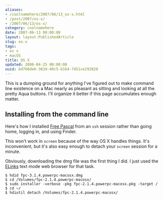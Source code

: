 ```yaml
---
aliases:
- /coolnamehere/2007/06/13_os-x.html
- /post/2007/os-x/
- /2007/06/13/os-x/
category: coolnamehere
date: 2007-06-13 00:00:00
layout: layout:PublishedArticle
slug: os-x
tags:
- os x
- macOS
title: OS X
updated: 2006-04-25 00:00:00
uuid: bd760de6-383d-49c5-b164-7451ce293820
---
```


This is a dumping ground for anything I've figured out to make command line
existence on a Mac nearly as pleasant as sitting and looking at all the pretty
Aqua buttons. I'll organize it better if this page accumulates enough matter.
<!--more-->

## Installing from the command line

Here's how I installed [Free Pascal](http://www.freepascal.org/) from an `ssh`
session rather than going home, logging in, and using Finder.

This won't work in `screen` because of the way OS X handles things. It's
inconvenient, but it's also easy enough to detach your `screen` session for a
minute.

Obviously, downloading the dmg file was the first thing I did. I just used
the [ELinks](http://elinks.or.cz/) text mode web browser for that task.

    $ hdid fpc-3.1.4.powerpc-macosx.dmg
    $ cd /Volumes/fpc-2.1.4.powerpc-macosx/
    $ sudo installer -verbose -pkg fpc-2.1.4.powerpc-macosx.pkg -target /
    $ cd ~/
    $ hdiutil detach /Volumes/fpc-2.1.4.powerpc-macosx/